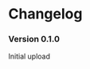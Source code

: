 ﻿Changelog
===============

<!---
TODO:
* Make new buff
* Fix up buff indicator for the prismatic jelly toast.
* Figure out how to get the player to glow different colors.
* Figure out dye pots and make them free if given a prismatic jelly. Add Emily event.
* Wizard gift + payment
* Everyone else gets 75 heart points?
* Recipe might not work, make Gus make it for us?-->

### Version 0.1.0

Initial upload
